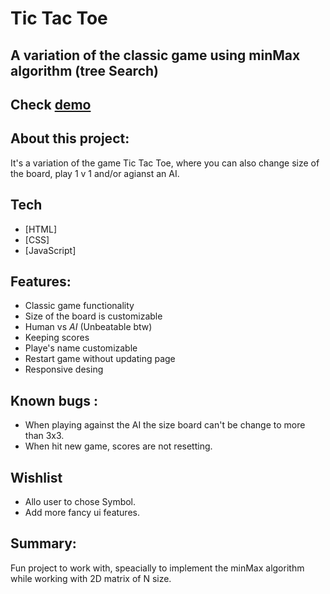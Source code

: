 # Tic Tac Toe  
##  A variation of the classic game using minMax algorithm (tree Search)

## Check [demo](https://jesus-fhz.github.io/tic-tac-toe/) 

## About this project:
It's a variation of the game Tic Tac Toe, where you can also change size of the board, play 1 v 1 and/or agianst an AI.

## Tech

- [HTML] 
- [CSS]
- [JavaScript]

## Features:
- Classic game functionality
- Size of the board is customizable
- Human vs *AI* (Unbeatable btw)
- Keeping scores
- Playe's name customizable
- Restart game without updating page
- Responsive desing


## Known bugs :
- When playing against the AI the size board can't be change to more than 3x3.
- When hit new game, scores are not resetting.


## Wishlist
- Allo user to chose Symbol.
- Add more fancy ui features. 


## Summary:
Fun project to work with, speacially to implement the minMax algorithm while working with 2D matrix of N size. 